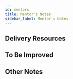 ```yaml
---
id: mentors
title: Mentor's Notes
sidebar_label: Mentor's Notes
---
```


## Delivery Resources

## To Be Improved

## Other Notes

